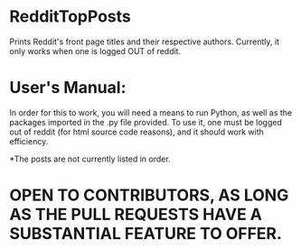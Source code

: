 # RedditTopPosts
Prints Reddit's front page titles and their respective authors. Currently, it only works when one is logged OUT of reddit.

# User's Manual:
In order for this to work, you will need a means to run Python, as well as the packages imported in the .py file provided. To use it, one must be logged out of reddit (for html source code reasons), and it should work with efficiency.

*The posts are not currently listed in order.
# OPEN TO CONTRIBUTORS, AS LONG AS THE PULL REQUESTS HAVE A SUBSTANTIAL FEATURE TO OFFER.
